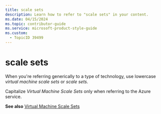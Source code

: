 ```yaml
---
title: scale sets
description: Learn how to refer to "scale sets" in your content.
ms.date: 04/15/2024
ms.topic: contributor-guide
ms.service: microsoft-product-style-guide
ms.custom:
  - TopicID 39499
---
```



# scale sets

When you're referring generically to a type of technology, use lowercase *virtual machine scale sets* or *scale sets.*

Capitalize *Virtual Machine Scale Sets* only when referring to the Azure service.

**See also** [Virtual Machine Scale Sets](~\a_z_names_terms\v\virtual-machine-scale-sets.md)  

